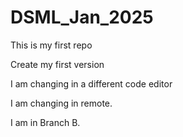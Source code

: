 # DSML_Jan_2025
 This is my first repo

 Create my first version



I am changing in a different code editor

I am changing in remote.

I am in Branch B.